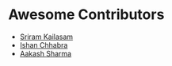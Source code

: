 # Awesome Contributors

* [Sriram Kailasam](https://github.com/sriram-kailasam)
* [Ishan Chhabra](https://github.com/ishan-chhabra)
* [Aakash Sharma](https://github.com/n9267aakashsharma)
